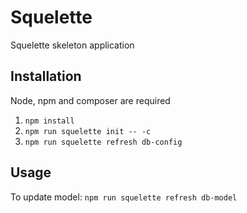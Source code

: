 # Squelette

Squelette skeleton application

## Installation

Node, npm and composer are required

1. `npm install`
2. `npm run squelette init -- -c`
3. `npm run squelette refresh db-config`

## Usage

To update model: `npm run squelette refresh db-model`
